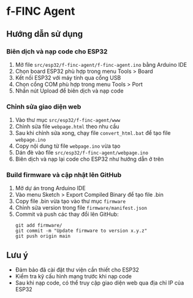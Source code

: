 # f-FINC Agent

## Hướng dẫn sử dụng

### Biên dịch và nạp code cho ESP32
1. Mở file `src/esp32/f-finc-agent/f-finc-agent.ino` bằng Arduino IDE
2. Chọn board ESP32 phù hợp trong menu Tools > Board
3. Kết nối ESP32 với máy tính qua cổng USB
4. Chọn cổng COM phù hợp trong menu Tools > Port
5. Nhấn nút Upload để biên dịch và nạp code

### Chỉnh sửa giao diện web
1. Vào thư mục `src/esp32/f-finc-agent/www`
2. Chỉnh sửa file `webpage.html` theo nhu cầu
3. Sau khi chỉnh sửa xong, chạy file `convert_html.bat` để tạo file `webpage.ino`
4. Copy nội dung từ file `webpage.ino` vừa tạo
5. Dán đè vào file `src/esp32/f-finc-agent/webpage.ino`
6. Biên dịch và nạp lại code cho ESP32 như hướng dẫn ở trên

### Build firmware và cập nhật lên GitHub
1. Mở dự án trong Arduino IDE
2. Vào menu Sketch > Export Compiled Binary để tạo file .bin
3. Copy file .bin vừa tạo vào thư mục `firmware`
4. Chỉnh sửa version trong file `firmware/manifest.json`
5. Commit và push các thay đổi lên GitHub:
   ```
   git add firmware/
   git commit -m "Update firmware to version x.y.z"
   git push origin main
   ```

## Lưu ý
- Đảm bảo đã cài đặt thư viện cần thiết cho ESP32
- Kiểm tra kỹ cấu hình mạng trước khi nạp code
- Sau khi nạp code, có thể truy cập giao diện web qua địa chỉ IP của ESP32
